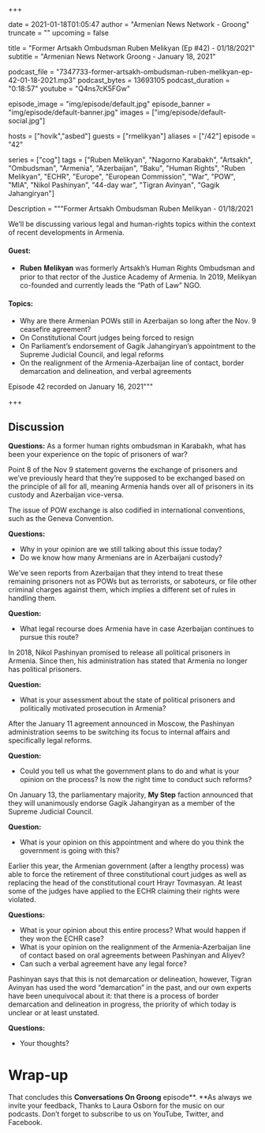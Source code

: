 +++

date = 2021-01-18T01:05:47
author = "Armenian News Network - Groong"
truncate = ""
upcoming = false

title = "Former Artsakh Ombudsman Ruben Melikyan (Ep #42) - 01/18/2021"
subtitle = "Armenian News Network Groong - January 18, 2021"

podcast_file = "7347733-former-artsakh-ombudsman-ruben-melikyan-ep-42-01-18-2021.mp3"
podcast_bytes = 13693105
podcast_duration = "0:18:57"
youtube = "Q4ns7cK5FGw"

episode_image = "img/episode/default.jpg"
episode_banner = "img/episode/default-banner.jpg"
images = ["img/episode/default-social.jpg"]

hosts = ["hovik","asbed"]
guests = ["rmelikyan"]
aliases = ["/42"]
episode = "42"

series = ["cog"]
tags = ["Ruben Melikyan", "Nagorno Karabakh", "Artsakh", "Ombudsman", "Armenia", "Azerbaijan", "Baku", "Human Rights", "Ruben Melikyan", "ECHR", "Europe", "European Commission", "War", "POW", "MIA", "Nikol Pashinyan", "44-day war", "Tigran Avinyan", "Gagik Jahangiryan"]



Description = """Former Artsakh Ombudsman Ruben Melikyan - 01/18/2021

We’ll be discussing various legal and human-rights topics within the context of recent developments in Armenia.

#### Guest:
* 𝐑𝐮𝐛𝐞𝐧 𝐌𝐞𝐥𝐢𝐤𝐲𝐚𝐧 was formerly Artsakh’s Human Rights Ombudsman and prior to that rector of the Justice Academy of Armenia. In 2019, Melikyan co-founded and currently leads the “Path of Law” NGO.


#### Topics:
* Why are there Armenian POWs still in Azerbaijan so long after the Nov. 9 ceasefire agreement?
* On Constitutional Court judges being forced to resign
* On Parliament’s endorsement of Gagik Jahangiryan’s appointment to the Supreme Judicial Council, and legal reforms
* On the realignment of the Armenia-Azerbaijan line of contact, border demarcation and delineation, and verbal  agreements


Episode 42 recorded on January 16, 2021"""

+++

## Discussion

**Questions:**
As a former human rights ombudsman in Karabakh, what has been your experience on the topic of prisoners of war?

Point 8 of the Nov 9 statement governs the exchange of prisoners and we’ve previously heard that they’re supposed to be exchanged based on the principle of all for all, meaning Armenia hands over all of prisoners in its custody and Azerbaijan vice-versa.

The issue of POW exchange is also codified in international conventions, such as the Geneva Convention.

**Questions:**
* Why in your opinion are we still talking about this issue today?
* Do we know how many Armenians are in Azerbaijani custody?

We’ve seen reports from Azerbaijan that they intend to treat these remaining prisoners not as POWs but as terrorists, or saboteurs, or file other criminal charges against them, which implies a different set of rules in handling them.

**Question:**
* What legal recourse does Armenia have in case Azerbaijan continues to pursue this route?

In 2018, Nikol Pashinyan promised to release all political prisoners in Armenia. Since then, his administration has stated that Armenia no longer has political prisoners.

**Question:**
* What is your assessment about the state of political prisoners and politically motivated prosecution in Armenia?

After the January 11 agreement announced in Moscow, the Pashinyan administration seems to be switching its focus to internal affairs and specifically legal reforms.

**Question:**
* Could you tell us what the government plans to do and what is your opinion on the process? Is now the right time to conduct such reforms?

On January 13, the parliamentary majority, **My Step** faction announced that they will unanimously endorse Gagik Jahangiryan as a member of the Supreme Judicial Council.

**Question:**
* What is your opinion on this appointment and where do you think the government is going with this?

Earlier this year, the Armenian government (after a lengthy process) was able to force the retirement of three constitutional court judges as well as replacing the head of the constitutional court Hrayr Tovmasyan. At least some of the judges have applied to the ECHR claiming their rights were violated.

**Questions:**
* What is your opinion about this entire process? What would happen if they won the ECHR case?
* What is your opinion on the realignment of the Armenia-Azerbaijan line of contact based on oral agreements between Pashinyan and Aliyev?
* Can such a verbal agreement have any legal force?

Pashinyan says that this is not demarcation or delineation, however, Tigran Avinyan has used the word “demarcation” in the past, and our own experts have been unequivocal about it: that there is a process of border demarcation and delineation in progress, the priority of which today is unclear or at least unstated.

**Questions:**
* Your thoughts?

# Wrap-up

That concludes this **Conversations On Groong** episode**. **As always we invite your feedback, Thanks to Laura Osborn for the music on our podcasts. Don’t forget to subscribe to us on YouTube, Twitter, and Facebook.

